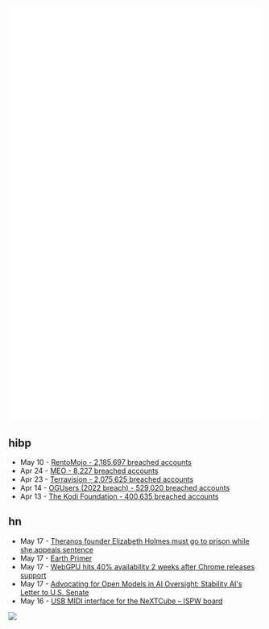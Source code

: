 ![Metrics](https://raw.githubusercontent.com/phixion/phixion/master/metrics.svg)

## hibp

<!--
for https://github.com/phixion/phixion/blob/main/.github/workflows/feeds.yml
-->
<!--START_SECTION:haveibeenpwnd-->
- May 10 - [RentoMojo - 2,185,697 breached accounts](https://haveibeenpwned.com/PwnedWebsites#RentoMojo)
- Apr 24 - [MEO - 8,227 breached accounts](https://haveibeenpwned.com/PwnedWebsites#MEO)
- Apr 23 - [Terravision - 2,075,625 breached accounts](https://haveibeenpwned.com/PwnedWebsites#Terravision)
- Apr 14 - [OGUsers (2022 breach) - 529,020 breached accounts](https://haveibeenpwned.com/PwnedWebsites#OGUsers2022)
- Apr 13 - [The Kodi Foundation - 400,635 breached accounts](https://haveibeenpwned.com/PwnedWebsites#KodiFoundation)
<!--END_SECTION:haveibeenpwnd-->

## hn

<!--
for https://github.com/phixion/phixion/blob/main/.github/workflows/feeds.yml
-->
<!--START_SECTION:hn-->
- May 17 - [Theranos founder Elizabeth Holmes must go to prison while she appeals sentence](https://www.theguardian.com/technology/2023/may/17/court-rules-theranos-founder-elizabeth-holmes-must-go-to-prison-while-she-appeals-sentence)
- May 17 - [Earth Primer](https://www.earthprimer.com/)
- May 17 - [WebGPU hits 40% availability 2 weeks after Chrome releases support](https://web3dsurvey.com/webgpu)
- May 17 - [Advocating for Open Models in AI Oversight: Stability AI&#x27;s Letter to U.S. Senate](https://stability.ai/blog/stability-ai-letter-us-senate-ai-oversight)
- May 16 - [USB MIDI interface for the NeXTCube – ISPW board](https://0110.be/posts/USB_MIDI_interface_for_the_NeXTCube_-_ISPW_board)
<!--END_SECTION:hn-->

<!--
for https://yhype.me
-->
![](https://hit.yhype.me/github/profile?user_id=13013670)
